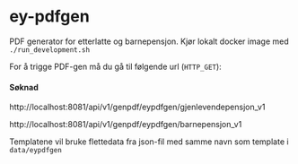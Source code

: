 # ey-pdfgen
PDF generator for etterlatte og barnepensjon. Kjør lokalt docker image med  `./run_development.sh`

For å trigge PDF-gen må du gå til følgende url (`HTTP_GET`):

#### Søknad

http://localhost:8081/api/v1/genpdf/eypdfgen/gjenlevendepensjon_v1

http://localhost:8081/api/v1/genpdf/eypdfgen/barnepensjon_v1

Templatene vil bruke flettedata fra json-fil med samme navn som template i `data/eypdfgen`
